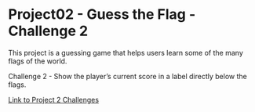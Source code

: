 # Project02 - Guess the Flag - Challenge 2

This project is a guessing game that helps users learn some of the many flags of the world.

Challenge 2 - Show the player’s current score in a label directly below the flags.

[Link to Project 2 Challenges](https://www.hackingwithswift.com/books/ios-swiftui/guess-the-flag-wrap-up)

